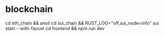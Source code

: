 # blockchain

cd eth_chain && anvil
cd sui_chain && RUST_LOG="off,sui_node=info" sui start --with-faucet
cd frontend && npm run dev

